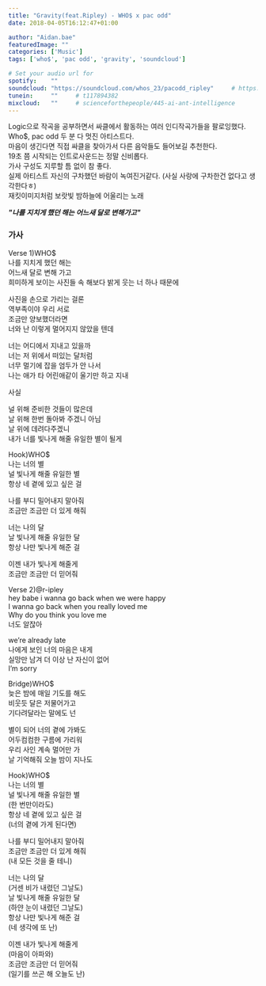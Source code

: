 ```yaml
---
title: "Gravity(feat.Ripley) - WHO$ x pac odd"
date: 2018-04-05T16:12:47+01:00

author: "Aidan.bae"
featuredImage: ""
categories: ['Music']
tags: ['who$', 'pac odd', 'gravity', 'soundcloud']

# Set your audio url for
spotify:    ""
soundcloud: "https://soundcloud.com/whos_23/pacodd_ripley"     # https://soundcloud.com/lightbooks/alchemist-08-new-world-order-snip
tunein:     ""     # t117894382
mixcloud:   ""     # scienceforthepeople/445-ai-ant-intelligence
---
```


Logic으로 작곡을 공부하면서 싸클에서 활동하는 여러 인디작곡가들을 팔로잉했다.  
Who$, pac odd 두 분 다 멋진 아티스트다.  
마음이 생긴다면 직접 싸클을 찾아가서 다른 음악들도 들어보길 추천한다.  
19초 쯤 시작되는 인트로사운드는 정말 신비롭다.  
가사 구성도 지루할 틈 없이 참 좋다.  
실제 아티스트 자신의 구차했던 바람이 녹여진거같다. (사실 사랑에 구차한건 없다고 생각한다ㅎ)  
재킷이미지처럼 보랏빛 밤하늘에 어울리는 노래  

**_"나를 지치게 했던 해는 어느새 달로 변해가고"_**


### 가사
Verse 1)WHO$  
나를 지치게 했던 해는  
어느새 달로 변해 가고  
희미하게 보이는 사진들 속 해보다 밝게 웃는 너 하나 때문에  

사진을 손으로 가리는 걸론  
역부족이야 우리 서로  
조금만 양보했더라면  
너와 난 이렇게 멀어지지 않았을 텐데  

너는 어디에서 지내고 있을까  
너는 저 위에서 떠있는 달처럼  
너무 멀기에 잡을 엄두가 안 나서  
나는 애가 타 어린애같이 울기만 하고 지내  

사실  

널 위해 준비한 것들이 많은데  
날 위해 한번 돌아봐 주겠니 아님  
날 위에 데려다주겠니   
내가 너를 빛나게 해줄 유일한 별이 될게  

Hook)WHO$  
나는 너의 별  
널 빛나게 해줄 유일한 별  
항상 네 곁에 있고 싶은 걸  

나를 부디 밀어내지 말아줘  
조금만 조금만 더 있게 해줘  

너는 나의 달  
날 빛나게 해줄 유일한 달  
항상 나만 빛나게 해준 걸  

이젠 내가 빛나게 해줄게  
조금만 조금만 더 믿어줘  

Verse 2)@r-ipley  
hey babe i wanna go back when we were happy  
I wanna go back when you really loved me  
Why do you think you love me  
너도 알잖아  

we’re already late  
나에게 보인 너의
마음은 내게  
실망만 남겨 더 이상 난 자신이 없어  
I’m sorry  

Bridge)WHO$  
늦은 밤에 매일 기도를 해도  
비웃듯 달은 저물어가고  
기다려달라는 말에도 넌  

별이 되어 너의 곁에 가봐도  
어두컴컴한 구름에 가리워  
우리 사인 계속 멀어만 가  
날 기억해줘 오늘 밤이 지나도  

Hook)WHO$  
나는 너의 별  
널 빛나게 해줄 유일한 별  
(한 번만이라도)  
항상 네 곁에 있고 싶은 걸  
(너의 곁에 가게 된다면)  

나를 부디 밀어내지 말아줘  
조금만 조금만 더 있게 해줘  
(내 모든 것을 줄 테니)  

너는 나의 달  
(거센 비가 내렸던 그날도)  
날 빛나게 해줄 유일한 달  
(하얀 눈이 내렸던 그날도)  
항상 나만 빛나게 해준 걸  
(네 생각에 또 난)  

이젠 내가 빛나게 해줄게  
(마음이 아파와)  
조금만 조금만 더 믿어줘  
(일기를 쓰곤 해 오늘도 난)  
